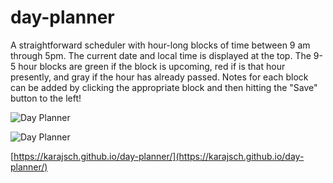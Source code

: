 # day-planner

A straightforward scheduler with hour-long blocks of time between 9 am through 5pm. The current date and local time is displayed at the top. The 9-5 hour blocks are green if the block is upcoming, red if is that hour presently, and gray if the hour has already passed. Notes for each block can be added by clicking the appropriate block and then hitting the "Save" button to the left!

![Day Planner](https://karajsch.github.io/day-planner/images/ss01.png)

![Day Planner](https://karajsch.github.io/day-planner/images/ss02.png)

[https://karajsch.github.io/day-planner/](https://karajsch.github.io/day-planner/)